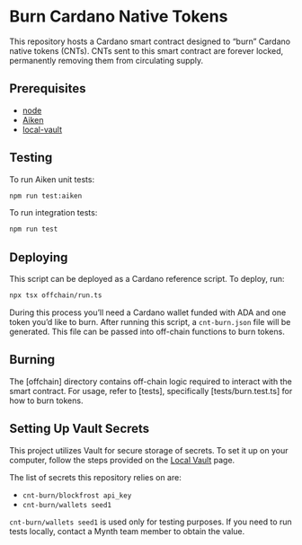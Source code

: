 # Burn Cardano Native Tokens

This repository hosts a Cardano smart contract designed to “burn”
Cardano native tokens (CNTs). CNTs sent to this smart contract are
forever locked, permanently removing them from circulating supply.

## Prerequisites

  - [node](https://nodejs.org/download/release/v18.18.1/)
  - [Aiken](https://aiken-lang.org/installation-instructions)
  - [local-vault](https://github.com/MynthAI/local-vault)

## Testing

To run Aiken unit tests:

``` sh
npm run test:aiken
```

To run integration tests:

``` sh
npm run test
```

## Deploying

This script can be deployed as a Cardano reference script. To deploy,
run:

``` sh
npx tsx offchain/run.ts
```

During this process you’ll need a Cardano wallet funded with ADA and one
token you’d like to burn. After running this script, a `cnt-burn.json`
file will be generated. This file can be passed into off-chain functions
to burn tokens.

## Burning

The \[offchain\] directory contains off-chain logic required to interact
with the smart contract. For usage, refer to \[tests\], specifically
\[tests/burn.test.ts\] for how to burn tokens.

## Setting Up Vault Secrets

This project utilizes Vault for secure storage of secrets. To set it up
on your computer, follow the steps provided on the [Local
Vault](https://github.com/MynthAI/local-vault) page.

The list of secrets this repository relies on are:

  - `cnt-burn/blockfrost api_key`
  - `cnt-burn/wallets seed1`

`cnt-burn/wallets seed1` is used only for testing purposes. If you need
to run tests locally, contact a Mynth team member to obtain the value.
